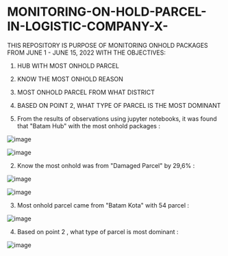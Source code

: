 # MONITORING-ON-HOLD-PARCEL-IN-LOGISTIC-COMPANY-X-
THIS REPOSITORY IS PURPOSE OF MONITORING ONHOLD PACKAGES FROM JUNE 1 - JUNE 15, 2022 WITH THE OBJECTIVES: 
1. HUB WITH MOST ONHOLD PARCEL
2. KNOW THE MOST ONHOLD REASON 
3. MOST ONHOLD PARCEL FROM WHAT DISTRICT 
4. BASED ON POINT 2, WHAT TYPE OF PARCEL IS THE MOST DOMINANT 





1. From the results of observations using jupyter notebooks, it was found that "Batam Hub" with the most onhold packages :

![image](https://user-images.githubusercontent.com/108322484/177120919-48e85aae-8156-40bd-83b5-e0164d189a88.png)

![image](https://user-images.githubusercontent.com/108322484/177121045-2bb90a4f-82d0-4bc3-9cca-8cce38650c72.png)

2. Know the most onhold was from "Damaged Parcel" by 29,6% :

![image](https://user-images.githubusercontent.com/108322484/177121556-6f538ee2-5417-461e-b16c-b3bfffc59089.png)

![image](https://user-images.githubusercontent.com/108322484/177121812-ba729c9b-e178-4f64-9857-82575937502b.png)

3. Most onhold parcel came from "Batam Kota" with 54 parcel :

![image](https://user-images.githubusercontent.com/108322484/177122414-4f78a391-ab17-4b27-98e3-19f304b0c921.png)

4. Based on point 2 , what type of parcel is most dominant :

![image](https://user-images.githubusercontent.com/108322484/177122813-be36b578-4355-4126-901f-6dac80b29640.png)

